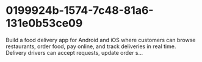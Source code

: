 # 0199924b-1574-7c48-81a6-131e0b53ce09
Build a food delivery app for Android and iOS where customers can browse restaurants, order food, pay online, and track deliveries in real time. Delivery drivers can accept requests, update order s...
